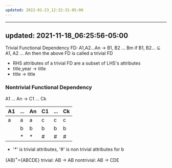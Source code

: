 ```yaml
---
updated: 2022-01-23_12:32:31-05:00
---
```

---
updated: 2021-11-18_06:25:56-05:00
---
Trivial Functional Dependency
FD: A1,A2...An -> B1, B2 ... Bm
if B1, B2... $\subseteq$ A1, A2 ... An 
then the above FD is called a trivial FD

* RHS attributes of a trivial FD are a subset  of LHS's attributes 
* title,year -> title
* title -> title

### Nontrivial Functional Dependency
A1 ... An -> C1 ... Ck

| A1  | ... | An  | C1  | ... | Ck  |
| --- | --- | --- | --- | --- | --- |
| a   | a   | a   | c   | c   | c   |
|     | b   | b   | b   | b   | b   |
|     | \*   | \*   | #   | #   | #   |

* '\*' is trivial attributes, '#' is non trivial attributes for b

{AB}$^+$={ABCDE}
trivial:
AB 	-> AB
nontrivial:
AB	-> CDE